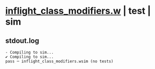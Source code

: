 # [inflight_class_modifiers.w](../../../../examples/tests/valid/inflight_class_modifiers.w) | test | sim

## stdout.log
```log
- Compiling to sim...
✔ Compiling to sim...
pass ─ inflight_class_modifiers.wsim (no tests)
```

